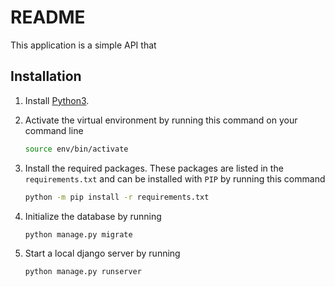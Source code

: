 # README

This application is a simple API that 

## Installation
1. Install [Python3](https://www.python.org/downloads/).

2. Activate the virtual environment by running this command on your command line 
    ``` bash
    source env/bin/activate
    ```

3.  Install the required packages. These packages are listed in the `requirements.txt` and can be installed with `PIP` by running this command
    ```bash
    python -m pip install -r requirements.txt
    ``` 

4. Initialize the database by running
   ```bash
   python manage.py migrate
    ```

5. Start a local django server by running
   ```bash 
   python manage.py runserver
   ```


